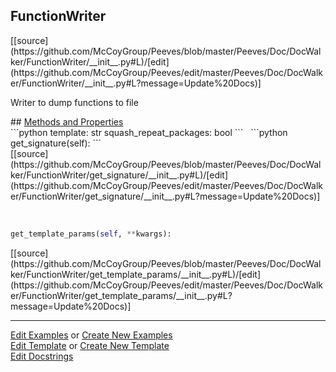 ## <a id="Peeves.Doc.DocWalker.FunctionWriter">FunctionWriter</a> 

<div class="docs-source-link" markdown="1">
[[source](https://github.com/McCoyGroup/Peeves/blob/master/Peeves/Doc/DocWalker/FunctionWriter/__init__.py#L)/[edit](https://github.com/McCoyGroup/Peeves/edit/master/Peeves/Doc/DocWalker/FunctionWriter/__init__.py#L?message=Update%20Docs)]
</div>

Writer to dump functions to file







<div class="collapsible-section">
 <div class="collapsible-section collapsible-section-header" markdown="1">
## <a class="collapse-link" data-toggle="collapse" href="#methods" markdown="1"> Methods and Properties</a> <a class="float-right" data-toggle="collapse" href="#methods"><i class="fa fa-chevron-down"></i></a>
 </div>
 <div class="collapsible-section collapsible-section-body collapse " id="methods" markdown="1">
 ```python
template: str
squash_repeat_packages: bool
```
<a id="Peeves.Doc.DocWalker.FunctionWriter.get_signature" class="docs-object-method">&nbsp;</a> 
```python
get_signature(self): 
```
<div class="docs-source-link" markdown="1">
[[source](https://github.com/McCoyGroup/Peeves/blob/master/Peeves/Doc/DocWalker/FunctionWriter/get_signature/__init__.py#L)/[edit](https://github.com/McCoyGroup/Peeves/edit/master/Peeves/Doc/DocWalker/FunctionWriter/get_signature/__init__.py#L?message=Update%20Docs)]
</div>


<a id="Peeves.Doc.DocWalker.FunctionWriter.get_template_params" class="docs-object-method">&nbsp;</a> 
```python
get_template_params(self, **kwargs): 
```
<div class="docs-source-link" markdown="1">
[[source](https://github.com/McCoyGroup/Peeves/blob/master/Peeves/Doc/DocWalker/FunctionWriter/get_template_params/__init__.py#L)/[edit](https://github.com/McCoyGroup/Peeves/edit/master/Peeves/Doc/DocWalker/FunctionWriter/get_template_params/__init__.py#L?message=Update%20Docs)]
</div>
 </div>
</div>











---

[Edit Examples](https://github.com/McCoyGroup/Peeves/edit/gh-pages/ci/examples/Peeves/Doc/DocWalker/FunctionWriter.md) or 
[Create New Examples](https://github.com/McCoyGroup/Peeves/new/gh-pages/?filename=ci/examples/Peeves/Doc/DocWalker/FunctionWriter.md) <br/>
[Edit Template](https://github.com/McCoyGroup/Peeves/edit/gh-pages/ci/docs/Peeves/Doc/DocWalker/FunctionWriter.md) or 
[Create New Template](https://github.com/McCoyGroup/Peeves/new/gh-pages/?filename=ci/docs/templates/Peeves/Doc/DocWalker/FunctionWriter.md) <br/>
[Edit Docstrings](https://github.com/McCoyGroup/Peeves/edit/master/Peeves/Doc/DocWalker/FunctionWriter/__init__.py#L?message=Update%20Docs)